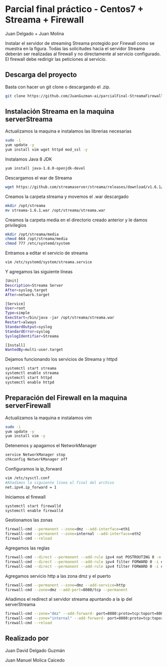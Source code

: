 # Parcial final práctico - Centos7 + Streama + Firewall

Juan Delgado + Juan Molina

Instalar el servidor de streaming Streama protegido por Firewall como se muestra en la figura. Todas las solicitudes hacia el servidor Streama deberán ser realizadas al firewall y no directamente al servicio configurado. El firewall debe redirigir las peticiones al servicio.

## Descarga del proyecto
Basta con hacer un git clone o descargando el .zip.
```bash
git clone https://github.com/JuanGuzman-ai/parcialFinal-StreamaFirewall.git
```

## Instalación Streama en la maquina serverStreama

Actualizamos la maquina e instalamos las librerias necesarias

```bash
sudo -i
yum update -y
yum install vim wget httpd mod_ssl -y
```
Instalamos Java 8 JDK 
```bash
yum install java-1.8.0-openjdk-devel
```
Descargamos el war de Streama
```bash
wget https://github.com/streamaserver/streama/releases/download/v1.6.1/streama-1.6.1.war
```
Creamos la carpeta streama y movemos el .war descargado
```bash
mkdir /opt/streama
mv streama-1.6.1.war /opt/streama/streama.war
```
Creamos la carpeta media en el directorio creado anterior y le damos privilegios
```bash
mkdir /opt/streama/media
chmod 664 /opt/streama/media
chmod 777 /etc/systemd/system
```
Entramos a editar el servicio de streama
```bash
vim /etc/systemd/system/streama.service 
```
Y agregamos las siguiente líneas
```bash
[Unit]
Description=Streama Server
After=syslog.target
After=network.target

[Service]
User=root
Type=simple
ExecStart=/bin/java -jar /opt/streama/streama.war
Restart=always
StandardOutput=syslog
StandardError=syslog
SyslogIdentifier=Streama

[Install]
WantedBy=multi-user.target
```

Dejamos funcionando los servicios de Streama y httpd
```bash
systemctl start streama
systemctl enable streama
systemctl start httpd
systemctl enable httpd
```
## Preparación del Firewall en la maquina serverFirewall
Actualizamos la maquina e instalamos vim
```bash
sudo -i
yum update -y
yum install vim -y
```

Detenemos y apagamos el NetworkManager
```bash
service NetworkManager stop
chkconfig NetworkManager off
```
Configuramos la ip_forward
```bash
vim /etc/sysctl.conf
#Añadimos la siguiente línea al final del archivo
net.ipv4.ip_forward = 1
```

Iniciamos el firewall
```bash
systemctl start firewalld
systemctl enable firewalld
```
Gestionamos las zonas
```bash
firewall-cmd --permanent --zone=dmz --add-interface=eth1
firewall-cmd --permanent --zone=internal --add-interface=eth2
firewall-cmd --reload
```
Agregamos las reglas
```bash
firewall-cmd --direct --permanent --add-rule ipv4 nat POSTROUTING 0 -o eth1 -j MASQUERADE
firewall-cmd --direct --permanent --add-rule ipv4 filter FORWARD 0 -i eth2 -o eth1 -j ACCEPT
firewall-cmd --direct --permanent --add-rule ipv4 filter FORWARD 0 -i eth1 -o eth2 -m state --state RELATED,ESTABLISHED -j ACCEPT
```
Agregamos servicio http a las zona dmz y el puerto
```bash
firewall-cmd --permanent --zone=dmz --add-service=http
firewall-cmd --zone=dmz --add-port=8080/tcp --permanent    
```                                                                                                                                                        
Añadimos el redirect al servidor streama apuntando a la ip del serverStreama
```bash
firewall-cmd --zone="dmz" --add-forward- port=8080:proto=tcp:toport=8080:toaddr=192.168.50.4 --permanent
firewall-cmd --zone="internal" --add-forward- port=8080:proto=tcp:toport=8080:toaddr=192.168.50.4 --permanent
firewall-cmd --reload  
```
## Realizado por
Juan David Delgado Guzmán

Juan Manuel Molica Caicedo
